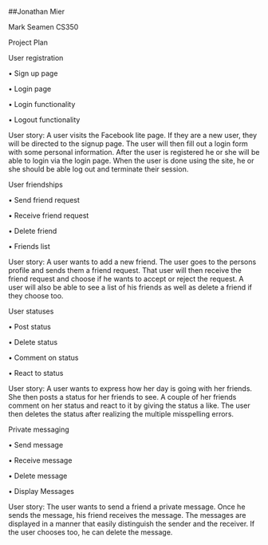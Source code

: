 ##Jonathan Mier

Mark Seamen CS350 

Project Plan

User registration

  •	Sign up page
  
  •	Login page
  
  •	Login functionality 
  
  •	Logout functionality 

User story: A user visits the Facebook lite page. If they are a new user, they will be directed to the signup page. The user will then fill out a login form with some personal information. After the user is registered he or she will be able to login via the login page. When the user is done using the site, he or she should be able log out and terminate their session. 

User friendships

  •	Send friend request

  •	Receive friend request

  •	Delete friend

  •	Friends list

User story: A user wants to add a new friend. The user goes to the persons profile and sends them a friend request. That user will then receive the friend request and choose if he wants to accept or reject the request. A user will also be able to see a list of his friends as well as delete a friend if they choose too.

User statuses

  •	Post status

  •	Delete status

  •	Comment on status

  •	React to status

User story: A user wants to express how her day is going with her friends. She then posts a status for her friends to see. A couple of her friends comment on her status and react to it by giving the status a like. The user then deletes the status after realizing the multiple misspelling errors.

Private messaging

  •	Send message
  
  •	Receive message
  
  •	Delete message
  
  •	Display Messages

User story: The user wants to send a friend a private message. Once he sends the message, his friend receives the message. The messages are displayed in a manner that easily distinguish the sender and the receiver. If the user chooses too, he can delete the message. 
